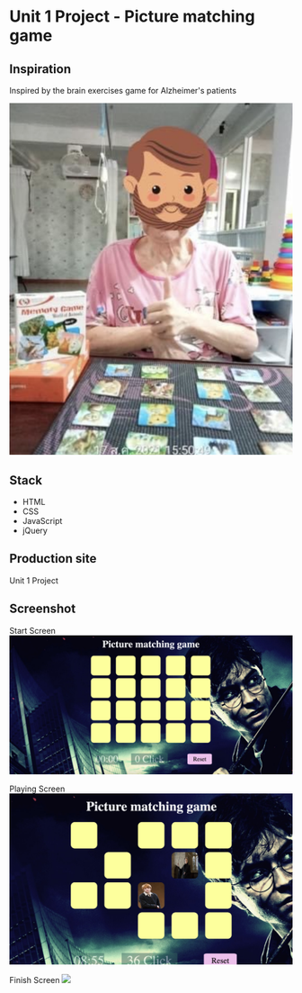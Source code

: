 # Unit 1 Project - Picture matching game

## Inspiration

Inspired by the brain exercises game for Alzheimer's patients

<img src="./img/screenshots/patient.png">

## Stack

- HTML
- CSS
- JavaScript
- jQuery

## Production site

Unit 1 Project

## Screenshot

Start Screen
<img src="./img/screenshots/closedcards.png">

Playing Screen
<img src="./img/screenshots/disappeared.png">

Finish Screen
<img src="./img/screenshots/finish.png">

